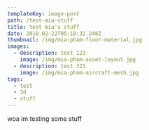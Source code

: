```yaml
---
templateKey: image-post
path: /test-mia-stuff
title: test mia's stuff
date: 2018-02-22T05:18:32.248Z
thumbnail: /img/mia-pham-floor-material.jpg
images:
  - description: test 123
    image: /img/mia-pham-asset-layout.jpg
  - description: test 321
    image: /img/mia-pham-aircraft-mesh.jpg
tags:
  - test
  - 3d
  - stuff
---
```

woa im testing some stuff
